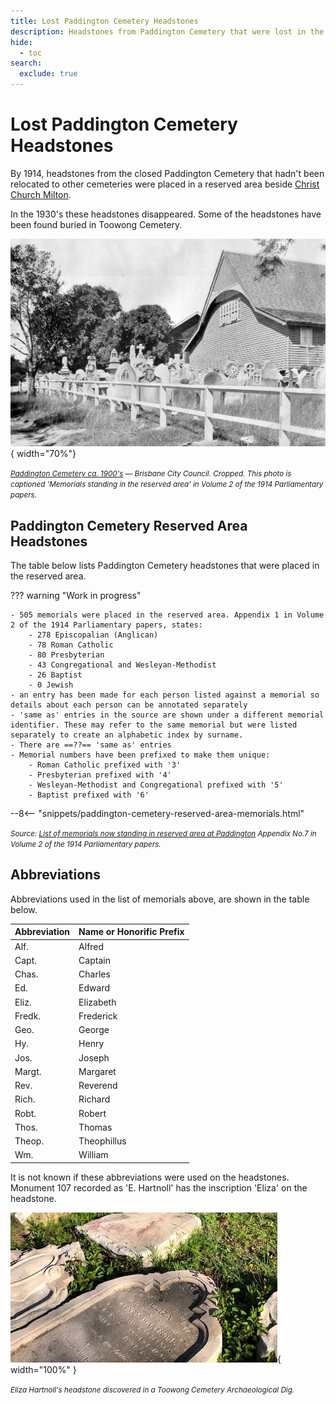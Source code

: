 ```yaml
---
title: Lost Paddington Cemetery Headstones 
description: Headstones from Paddington Cemetery that were lost in the 1930's and rediscovered in the next century
hide:
  - toc
search:
  exclude: true  
---
```


# Lost Paddington Cemetery Headstones 

By 1914, headstones from the closed Paddington Cemetery that hadn't been relocated to other cemeteries were placed in a reserved area beside [Christ Church Milton](https://apps.des.qld.gov.au/heritage-register/detail/?id=600252). 

In the 1930's these headstones disappeared. Some of the headstones have been found buried in Toowong Cemetery.

![Memorials standing in the reserved area in Paddington](../assets/paddington-cemetery-ca-1900.jpg){ width="70%"} 

*<small>[Paddington Cemetery ca. 1900's](https://library-brisbane.ent.sirsidynix.net.au/client/en_AU/search/asset/22186/1) — Brisbane City Council. Cropped. This photo is captioned 'Memorials standing in the reserved area' in Volume 2 of the 1914 Parliamentary papers.</small>*


## Paddington Cemetery Reserved Area Headstones

The table below lists Paddington Cemetery headstones that were placed in the reserved area.

??? warning "Work in progress"

    - 505 memorials were placed in the reserved area. Appendix 1 in Volume 2 of the 1914 Parliamentary papers, states: 
        - 278 Episcopalian (Anglican)
        - 78 Roman Catholic
        - 80 Presbyterian
        - 43 Congregational and Wesleyan-Methodist
        - 26 Baptist
        - 0 Jewish
    - an entry has been made for each person listed against a memorial so details about each person can be annotated separately
    - 'same as' entries in the source are shown under a different memorial identifier. These may refer to the same memorial but were listed separately to create an alphabetic index by surname.
    - There are ==??== 'same as' entries
    - Memorial numbers have been prefixed to make them unique:
        - Roman Catholic prefixed with '3'
        - Presbyterian prefixed with '4'
        - Wesleyan-Methodist and Congregational prefixed with '5'
        - Baptist prefixed with '6'

--8<-- "snippets/paddington-cemetery-reserved-area-memorials.html"

*<small>Source: [List of memorials now standing in reserved area at Paddington](https://www.brisbane.qld.gov.au/sites/default/files/Cemeteries_Visiting_our_Cemeteries_List_of_memorials_now_standing_on_the_reserved_area_at_Paddington.pdf) Appendix No.7 in Volume 2 of the 1914 Parliamentary papers.</small>*

## Abbreviations

Abbreviations used in the list of memorials above, are shown in the table below. 

| Abbreviation | Name or Honorific Prefix |
| -----------  | ----------- |
| Alf.         | Alfred      |
| Capt.        | Captain     |
| Chas.        | Charles     |
| Ed.          | Edward      |
| Eliz.        | Elizabeth   |
| Fredk.       | Frederick   |
| Geo.         | George      |
| Hy.          | Henry       |
| Jos.         | Joseph      |
| Margt.       | Margaret    |
| Rev.         | Reverend    |
| Rich.        | Richard     |
| Robt.        | Robert      |
| Thos.        | Thomas      | 
| Theop.       | Theophillus | 
| Wm.          | William     |

It is not known if these abbreviations were used on the headstones. Monument 107 recorded as 'E. Hartnoll' has the inscription 'Eliza' on the  headstone.

![Eliza Hartnoll headstone](../assets/eliza-hartnoll-headstone.jpg){ width="100%" }

*<small>Eliza Hartnoll's headstone discovered in a Toowong Cemetery Archaeological Dig.</small>*

<!--
## Download the data

The [Paddington Cemetery Reserved Area Headstones](lost-paddington-headstones.md) by [Friends of Toowong Cemetery Association Inc.](../index.md), is licensed under [CC BY 4.0](https://creativecommons.org/licenses/by/4.0/). You must provide attribution if you reuse this work.

Download the Paddington Cemetery Reserved Area Headstones as a <a href="../../assets/data/lost-paddington-headstones.csv" download>Comma Separated Value file</a> (.csv) 
-->
